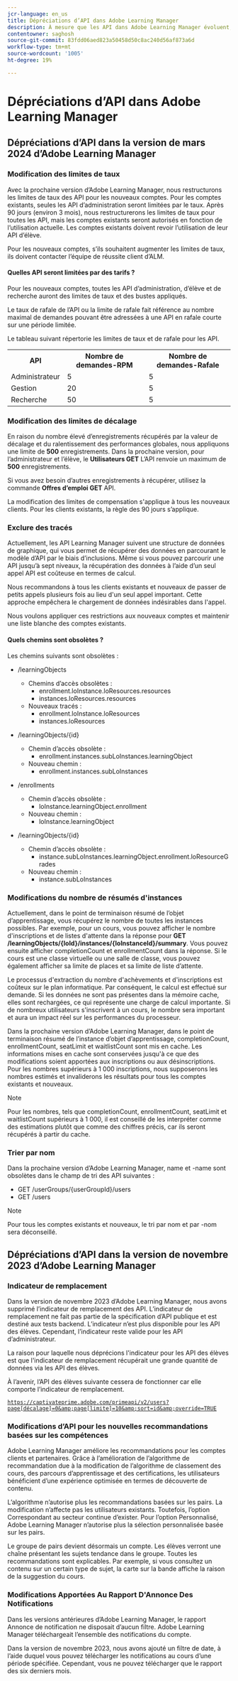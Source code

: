 ```yaml
---
jcr-language: en_us
title: Dépréciations d’API dans Adobe Learning Manager
description: À mesure que les API dans Adobe Learning Manager évoluent, elles sont régulièrement réorganisées ou mises à niveau. Lorsque les API évoluent, l’ancienne API est obsolète et finalement supprimée. Cette page contient les informations que vous devez connaître lors de la migration de versions d’API obsolètes vers des versions d’API plus récentes et plus stables.
contentowner: saghosh
source-git-commit: 83fdd06aed823a50458d50c8ac240d56af873a6d
workflow-type: tm+mt
source-wordcount: '1005'
ht-degree: 19%

---
```



# Dépréciations d’API dans Adobe Learning Manager

## Dépréciations d’API dans la version de mars 2024 d’Adobe Learning Manager

### Modification des limites de taux

Avec la prochaine version d’Adobe Learning Manager, nous restructurons les limites de taux des API pour les nouveaux comptes. Pour les comptes existants, seules les API d’administration seront limitées par le taux. Après 90 jours (environ 3 mois), nous restructurerons les limites de taux pour toutes les API, mais les comptes existants seront autorisés en fonction de l’utilisation actuelle. Les comptes existants doivent revoir l’utilisation de leur API d’élève.

Pour les nouveaux comptes, s’ils souhaitent augmenter les limites de taux, ils doivent contacter l’équipe de réussite client d’ALM.

#### Quelles API seront limitées par des tarifs ?

Pour les nouveaux comptes, toutes les API d’administration, d’élève et de recherche auront des limites de taux et des bustes appliqués.

Le taux de rafale de l’API ou la limite de rafale fait référence au nombre maximal de demandes pouvant être adressées à une API en rafale courte sur une période limitée.

Le tableau suivant répertorie les limites de taux et de rafale pour les API.

<table>
    <tr>
        <th>API</th>
        <th>Nombre de demandes-RPM</th>
        <th>Nombre de demandes-Rafale</th>
    </tr>
    <tr>
        <td>Administrateur</td>
        <td>5</td>
        <td>5</td>
    </tr>
    <tr>
        <td>Gestion</td>
        <td>20</td>
        <td>5</td>
    </tr>
    <tr>
        <td>Recherche</td>
        <td>50</td>
        <td>5</td>
    </tr>
</table>

### Modification des limites de décalage

En raison du nombre élevé d’enregistrements récupérés par la valeur de décalage et du ralentissement des performances globales, nous appliquons une limite de **500** enregistrements. Dans la prochaine version, pour l’administrateur et l’élève, le **Utilisateurs GET** L’API renvoie un maximum de **500** enregistrements.

Si vous avez besoin d’autres enregistrements à récupérer, utilisez la commande **Offres d’emploi GET** API.

La modification des limites de compensation s&#39;applique à tous les nouveaux clients. Pour les clients existants, la règle des 90 jours s’applique.

### Exclure des tracés

Actuellement, les API Learning Manager suivent une structure de données de graphique, qui vous permet de récupérer des données en parcourant le modèle d’API par le biais d’inclusions. Même si vous pouvez parcourir une API jusqu’à sept niveaux, la récupération des données à l’aide d’un seul appel API est coûteuse en termes de calcul.

Nous recommandons à tous les clients existants et nouveaux de passer de petits appels plusieurs fois au lieu d&#39;un seul appel important. Cette approche empêchera le chargement de données indésirables dans l&#39;appel.

Nous voulons appliquer ces restrictions aux nouveaux comptes et maintenir une liste blanche des comptes existants.

#### Quels chemins sont obsolètes ?

Les chemins suivants sont obsolètes :

* /learningObjects
   * Chemins d’accès obsolètes :
      * enrollment.loInstance.loResources.resources
      * instances.loResources.resources
   * Nouveaux tracés :
      * enrollment.loInstance.loResources
      * instances.loResources

* /learningObjects/{id}
   * Chemin d’accès obsolète :
      * enrollment.instances.subLoInstances.learningObject
   * Nouveau chemin :
      * enrollment.instances.subLoInstances

* /enrollments
   * Chemin d’accès obsolète :
      * loInstance.learningObject.enrollment
   * Nouveau chemin :
      * loInstance.learningObject

* /learningObjects/{id}
   * Chemin d’accès obsolète :
      * instance.subLoInstances.learningObject.enrollment.loResourceGrades
   * Nouveau chemin :
      * instance.subLoInstances

### Modifications du nombre de résumés d&#39;instances

Actuellement, dans le point de terminaison résumé de l’objet d’apprentissage, vous récupérez le nombre de toutes les instances possibles. Par exemple, pour un cours, vous pouvez afficher le nombre d&#39;inscriptions et de listes d&#39;attente dans la réponse pour **GET /learningObjects/{loId}/instances/{loInstanceId}/summary**. Vous pouvez ensuite afficher completionCount et enrollmentCount dans la réponse. Si le cours est une classe virtuelle ou une salle de classe, vous pouvez également afficher sa limite de places et sa limite de liste d’attente.

Le processus d&#39;extraction du nombre d&#39;achèvements et d&#39;inscriptions est coûteux sur le plan informatique. Par conséquent, le calcul est effectué sur demande. Si les données ne sont pas présentes dans la mémoire cache, elles sont rechargées, ce qui représente une charge de calcul importante. Si de nombreux utilisateurs s&#39;inscrivent à un cours, le nombre sera important et aura un impact réel sur les performances du processeur.

Dans la prochaine version d’Adobe Learning Manager, dans le point de terminaison résumé de l’instance d’objet d’apprentissage, completionCount, enrollmentCount, seatLimit et waitlistCount sont mis en cache. Les informations mises en cache sont conservées jusqu&#39;à ce que des modifications soient apportées aux inscriptions ou aux désinscriptions. Pour les nombres supérieurs à 1 000 inscriptions, nous supposerons les nombres estimés et invaliderons les résultats pour tous les comptes existants et nouveaux.

>[!NOTE]
>
>Pour les nombres, tels que completionCount, enrollmentCount, seatLimit et waitlistCount supérieurs à 1 000, il est conseillé de les interpréter comme des estimations plutôt que comme des chiffres précis, car ils seront récupérés à partir du cache.

### Trier par nom

Dans la prochaine version d’Adobe Learning Manager, name et -name sont obsolètes dans le champ de tri des API suivantes :

* GET /userGroups/{userGroupId}/users
* GET /users

>[!NOTE]
>
>Pour tous les comptes existants et nouveaux, le tri par nom et par -nom sera déconseillé.


## Dépréciations d’API dans la version de novembre 2023 d’Adobe Learning Manager

### Indicateur de remplacement

Dans la version de novembre 2023 d’Adobe Learning Manager, nous avons supprimé l’indicateur de remplacement des API. L’indicateur de remplacement ne fait pas partie de la spécification d’API publique et est destiné aux tests backend. L’indicateur n’est plus disponible pour les API des élèves. Cependant, l’indicateur reste valide pour les API d’administrateur.

La raison pour laquelle nous déprécions l&#39;indicateur pour les API des élèves est que l&#39;indicateur de remplacement récupérait une grande quantité de données via les API des élèves.

À l’avenir, l’API des élèves suivante cessera de fonctionner car elle comporte l’indicateur de remplacement.

<code>https://captivateprime.adobe.com/primeapi/v2/users?page[décalage]=0&amp;page[limite]=10&amp;sort=id&amp;override=TRUE</code>

### Modifications d’API pour les nouvelles recommandations basées sur les compétences

Adobe Learning Manager améliore les recommandations pour les comptes clients et partenaires. Grâce à l’amélioration de l’algorithme de recommandation due à la modification de l’algorithme de classement des cours, des parcours d’apprentissage et des certifications, les utilisateurs bénéficient d’une expérience optimisée en termes de découverte de contenu.

L’algorithme n’autorise plus les recommandations basées sur les pairs. La modification n’affecte pas les utilisateurs existants. Toutefois, l’option Correspondant au secteur continue d’exister. Pour l’option Personnalisé, Adobe Learning Manager n’autorise plus la sélection personnalisée basée sur les pairs.

Le groupe de pairs devient désormais un compte. Les élèves verront une chaîne présentant les sujets tendance dans le groupe. Toutes les recommandations sont explicables. Par exemple, si vous consultez un contenu sur un certain type de sujet, la carte sur la bande affiche la raison de la suggestion du cours.

### Modifications Apportées Au Rapport D&#39;Annonce Des Notifications

Dans les versions antérieures d’Adobe Learning Manager, le rapport Annonce de notification ne disposait d’aucun filtre. Adobe Learning Manager téléchargeait l’ensemble des notifications du compte.

Dans la version de novembre 2023, nous avons ajouté un filtre de date, à l’aide duquel vous pouvez télécharger les notifications au cours d’une période spécifiée.  Cependant, vous ne pouvez télécharger que le rapport des six derniers mois.